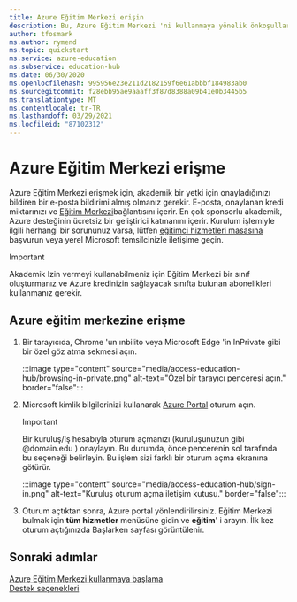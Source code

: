 ```yaml
---
title: Azure Eğitim Merkezi erişin
description: Bu, Azure Eğitim Merkezi 'ni kullanmaya yönelik önkoşulları açıklar.
author: tfosmark
ms.author: rymend
ms.topic: quickstart
ms.service: azure-education
ms.subservice: education-hub
ms.date: 06/30/2020
ms.openlocfilehash: 995956e23e211d2182159f6e61abbbf184983ab0
ms.sourcegitcommit: f28ebb95ae9aaaff3f87d8388a09b41e0b3445b5
ms.translationtype: MT
ms.contentlocale: tr-TR
ms.lasthandoff: 03/29/2021
ms.locfileid: "87102312"
---
```

# <a name="accessing-the-azure-education-hub"></a>Azure Eğitim Merkezi erişme

Azure Eğitim Merkezi erişmek için, akademik bir yetki için onayladığınızı bildiren bir e-posta bildirimi almış olmanız gerekir. E-posta, onaylanan kredi miktarınızı ve [Eğitim Merkezi](https://aka.ms/startedu)bağlantısını içerir. En çok sponsorlu akademik, Azure desteğinin ücretsiz bir geliştirici katmanını içerir. Kurulum işlemiyle ilgili herhangi bir sorununuz varsa, lütfen [eğitimci hizmetleri masasına](mailto:azuredu@microsoft.com) başvurun veya yerel Microsoft temsilcinizle iletişime geçin.

> [!IMPORTANT]
> Akademik Izin vermeyi kullanabilmeniz için Eğitim Merkezi bir sınıf oluşturmanız ve Azure kredinizin sağlayacak sınıfta bulunan abonelikleri kullanmanız gerekir.

## <a name="how-to-access-the-azure-education-hub"></a>Azure eğitim merkezine erişme

1. Bir tarayıcıda, Chrome 'un ınbilito veya Microsoft Edge 'in InPrivate gibi bir özel göz atma sekmesi açın.

    :::image type="content" source="media/access-education-hub/browsing-in-private.png" alt-text="Özel bir tarayıcı penceresi açın." border="false":::

1. Microsoft kimlik bilgilerinizi kullanarak [Azure Portal](https://portal.azure.com) oturum açın.

   > [!IMPORTANT]
   > Bir kuruluş/Iş hesabıyla oturum açmanızı (kuruluşunuzun gibi @domain.edu ) onaylayın. Bu durumda, önce pencerenin sol tarafında bu seçeneği belirleyin. Bu işlem sizi farklı bir oturum açma ekranına götürür.

    :::image type="content" source="media/access-education-hub/sign-in.png" alt-text="Kuruluş oturum açma iletişim kutusu." border="false":::

1. Oturum açtıktan sonra, Azure portal yönlendirilirsiniz. Eğitim Merkezi bulmak için **tüm hizmetler** menüsüne gidin ve **eğitim**' i arayın.
   İlk kez oturum açtığınızda Başlarken sayfası görüntülenir.

## <a name="next-steps"></a>Sonraki adımlar

[Azure Eğitim Merkezi kullanmaya başlama](get-started-education-hub.md)  
[Destek seçenekleri](educator-service-desk.md)
